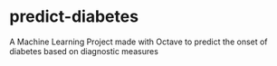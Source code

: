 # predict-diabetes
 A Machine Learning Project made with Octave to predict the onset of diabetes based on diagnostic measures
